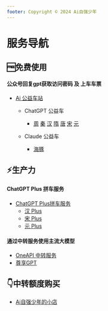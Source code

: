 ```yaml
---
footer: Copyright © 2024 Ai自强少年
---
```


# 服务导航

## 🆓免费使用 
#### 公众号回复gpt获取访问密码 及 上车车票

- [Ai 公益车站](https://station.hugai.top)

    - ChatGPT 公益车
        - [周](https://zhou.hugai.top) [秦](https://qin.hugai.top) [汉](https://han.hugai.top) [隋](https://sui.hugai.top) [唐](https://tang.hugai.top) [宋](https://song.hugai.top) [元](https://yuan.hugai.top)

    - Claude 公益车
        - [海豚](https://haitu.hugai.top) 

## ⚡生产力

#### ChatGPT Plus 拼车服务

- [ChatGPT Plus拼车服务](https://station.aiporters.com)
    - [汉 Plus](https://hanplus.aiporters.com)
    - [宋 Plus](https://songplus.aiporters.com)
    - [元 Plus](https://yuanplus.aiporters.com)

#### 通过中转服务使用主流大模型

- [OneAPI 中转服务](https://one-api.aiporters.com)
- [尊享GPT](https://next.aiporters.com)


## 👇中转额度购买

- [Ai自强少年的小店](https://store.wehugai.com)
